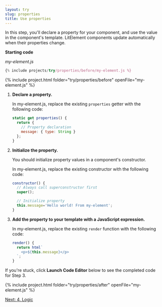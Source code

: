 ```yaml
---
layout: try
slug: properties
title: Use properties
---
```


In this step, you'll declare a property for your component, and use the value in the component's template. LitElement components update automatically when their properties change.

**Starting code**

_my-element.js_

```js
{% include projects/try/properties/before/my-element.js %}
```

{% include project.html folder="try/properties/before" openFile="my-element.js" %}

1. **Declare a property.**

    In my-element.js, replace the existing `properties` getter with the following code: 
    
    ```js
    static get properties() {
      return {
        // Property declaration
        message: { type: String }
      };
    }
    ```

2. **Initialize the property.**

    You should initialize property values in a component's constructor. 
    
    In my-element.js, replace the existing constructor with the following code:
    
    ```js
    constructor() {
      // Always call superconstructor first
      super();

      // Initialize property
      this.message='Hello world! From my-element';
    }
    ```

3. **Add the property to your template with a JavaScript expression.**

    In my-element.js, replace the existing `render` function with the following code:

    ```js
    render() {
      return html`
        <p>${this.message}</p>
      `;
    }
    ``` 

If you're stuck, click **Launch Code Editor** below to see the completed code for Step 3.

{% include project.html folder="try/properties/after" openFile="my-element.js" %}

[Next: 4. Logic](logic)
